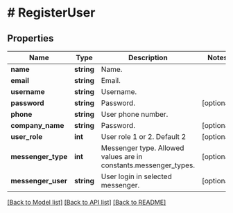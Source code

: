 # # RegisterUser

## Properties

Name | Type | Description | Notes
------------ | ------------- | ------------- | -------------
**name** | **string** | Name. | 
**email** | **string** | Email. | 
**username** | **string** | Username. | 
**password** | **string** | Password. | [optional] 
**phone** | **string** | User phone number. | 
**company_name** | **string** | Password. | [optional] 
**user_role** | **int** | User role 1 or 2. Default 2 | [optional] 
**messenger_type** | **int** | Messenger type. Allowed values are in constants.messenger_types. | [optional] 
**messenger_user** | **string** | User login in selected messenger. | [optional] 

[[Back to Model list]](../../README.md#documentation-for-models) [[Back to API list]](../../README.md#documentation-for-api-endpoints) [[Back to README]](../../README.md)


